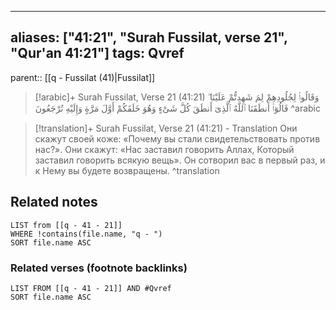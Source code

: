 
---
aliases: ["41:21", "Surah Fussilat, verse 21", "Qur'an 41:21"]
tags: Qvref
---

parent:: [[q - Fussilat (41)|Fussilat]]

> [!arabic]+ Surah Fussilat, Verse 21 (41:21)
> <span class="quran-arabic">وَقَالُوا۟ لِجُلُودِهِمْ لِمَ شَهِدتُّمْ عَلَيْنَا ۖ قَالُوٓا۟ أَنطَقَنَا ٱللَّهُ ٱلَّذِىٓ أَنطَقَ كُلَّ شَىْءٍ وَهُوَ خَلَقَكُمْ أَوَّلَ مَرَّةٍ وَإِلَيْهِ تُرْجَعُونَ</span>
^arabic

> [!translation]+ Surah Fussilat, Verse 21 (41:21) - Translation
> Они скажут своей коже: «Почему вы стали свидетельствовать против нас?». Они скажут: «Нас заставил говорить Аллах, Который заставил говорить всякую вещь». Он сотворил вас в первый раз, и к Нему вы будете возвращены.
^translation



## Related notes
```dataview
LIST from [[q - 41 - 21]]
WHERE !contains(file.name, "q - ")
SORT file.name ASC
```

### Related verses (footnote backlinks)
```dataview
LIST FROM [[q - 41 - 21]] AND #Qvref
SORT file.name ASC
```


